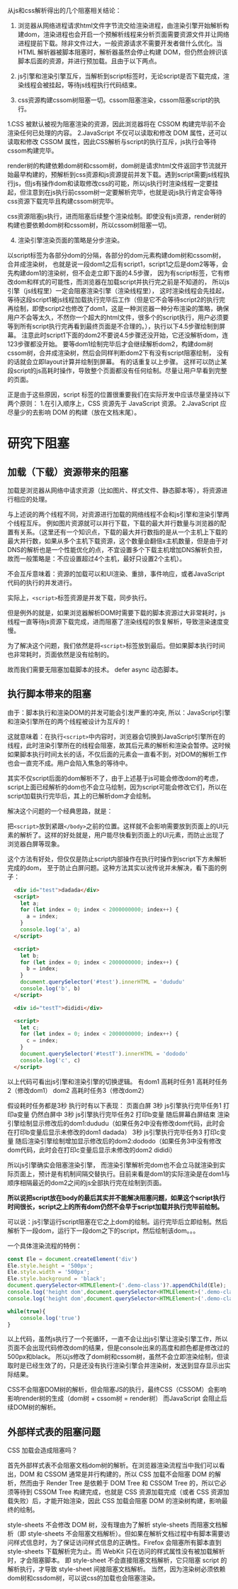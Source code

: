 
从js和css解析得出的几个阻塞相关结论：

1. 浏览器从网络进程请求html文件字节流交给渲染进程，由渲染引擎开始解析构建dom，渲染进程也会开启一个预解析线程来分析页面需要资源文件并让网络进程提前下载。除非文件过大，一般资源请求不需要开发者做什么优化。当 HTML 解析器被脚本阻塞时，解析器虽然会停止构建 DOM，但仍然会辨识该脚本后面的资源，并进行预加载。且由于以下两点。

2. js引擎和渲染引擎互斥，当解析到script标签时，无论script是否下载完成，渲染线程会被挂起，等待js线程执行代码结束。

3. css资源构建cssom树阻塞一切。cssom阻塞渲染，cssom阻塞script的执行。

1.CSS 被默认被视为阻塞渲染的资源，因此浏览器将在 CSSOM 构建完毕前不会渲染任何已处理的内容。
2.JavaScript 不仅可以读取和修改 DOM 属性，还可以读取和修改 CSSOM 属性，因此CSS解析与script的执行互斥，js执行会等待cssom构建完毕。

render树的构建依赖dom树和cssom树，dom树是请求html文件返回字节流就开始最早构建的，预解析到css资源和js资源提前并发下载。遇到script需要js线程执行js，但js有操作dom和读取修改css的可能，所以js执行时渲染线程一定要挂起，但注意到在js执行前cssom树一定要解析完毕，也就是说js执行肯定会等待css资源下载完毕且构建cssom树完毕。

css资源阻塞js执行，进而阻塞后续整个渲染绘制。即使没有js资源，render树的构建也要依赖dom树和cssom树，所以cssom树阻塞一切。

4. 渲染引擎渲染页面的策略是分步渲染。

以script标签为各部分dom的分隔，各部分的dom元素构建dom树和cssom树，合并成渲染树，
也就是说一段dom1之后有script1，script1之后是dom2等等，会先构建dom1的渲染树，但不会走立即下面的4.5步骤，
因为有script标签，它有修改dom和样式的可能性，而浏览器在加载script并执行完之前是不知道的，
所以js引擎（js线程里）一定会阻塞渲染引擎（渲染线程里），
这时渲染线程会先挂起，等待这段script1被js线程加载执行完毕后工作（但是它不会等待script2的执行完再绘制，即使script2也修改了dom1，这是一种浏览器一种分布渲染的策略，确保用户不会等太久，不然你一个超大的html文件，很多个的script执行，用户必须要等到所有script执行完再看到最终页面是不合理的。），执行以下4.5步骤绘制到屏幕。
注意此时script1下面的dom2不要说4.5步骤还没开始，它还没解析dom，连123步骤都没开始。
要等dom1绘制完毕后才会继续解析dom2，构建dom树cssom树，合并成渲染树，然后会同样判断dom2下有没有script阻塞绘制，
没有的话就会立即layout计算并绘制到屏幕。
有的话重复以上步骤。
这样可以防止某段script的js高耗时操作，导致整个页面都没有任何绘制。尽量让用户早看到完整的页面。



正是由于这些原因，script 标签的位置很重要我们在实际开发中应该尽量坚持以下两个原则：
1.在引入顺序上，CSS 资源先于 JavaScript 资源。
2.JavaScript 应尽量少的去影响 DOM 的构建（放在文档末尾）。

# 研究下阻塞

## 加载（下载）资源带来的阻塞

加载是浏览器从网络中请求资源（比如图片、样式文件、静态脚本等），将资源进行相应的处理。

与上述说的两个线程不同，对资源进行加载的网络线程不会和js引擎和渲染引擎两个线程互斥。
例如图片资源就可以并行下载，下载的最大并行数量与浏览器的配置有关系。（这里还有一个知识点，下载的最大并行数指的是从一个主机上下载的最大并行数，如果从多个主机下载资源，这个数量会翻倍x主机数量，但是由于对DNS的解析也是一个性能优化的点，不宜设置多个下载主机增加DNS解析负担，故而一般策略是：不应设置超过4个主机，最好只设置2个主机）。

不会互斥意味着：资源的加载可以和UI渲染、重排，事件响应，或者JavaScript代码的执行的并发进行。

实际上，`<script>`标签资源是并发下载，同步执行。

但是例外的就是，如果浏览器解析DOM时需要下载的脚本资源过大非常耗时，js线程一直等待js资源下载完成，进而阻塞了渲染线程的恢复解析，导致渲染速度变慢。

为了解决这个问题，我们依然是将`<script>`标签放到最后。但如果脚本执行时间也非常耗时，页面依然是没有绘制的。

故而我们需要无阻塞加载脚本的技术。 defer async 动态脚本。


## 执行脚本带来的阻塞

由于：脚本执行和渲染DOM的并发可能会引发严重的冲突, 所以：JavaScript引擎和渲染引擎所在的两个线程被设计为互斥的！

这就意味着：在执行`<script>`中内容时，浏览器会切换到JavaScript引擎所在的线程，此时渲染引擎所在的线程会阻塞，故其后元素的解析和渲染会暂停。这时候如果脚本执行时间太长的话，不仅后面的元素会一直看不到，对DOM的解析工作也会一直完不成。用户会陷入焦急的等待中。

其实不仅script后面的dom解析不了，由于上述基于js可能会修改dom的考虑，script上面已经解析的dom也不会立马绘制，因为script可能会修改它们，所以在script加载执行完毕后，其上的已解析dom才会绘制。

解决这个问题的一个经典思路，就是：

把`<script>`放到紧跟`</body>`之前的位置。这样就不会影响需要放到页面上的UI元素的解析了。这样的好处就是，用户能尽快看到页面上的UI元素，而防止出现了浏览器白屏等现象。

这个方法有好处，但仅仅是防止script内部操作在执行时操作到script下方未解析完成的dom，
至于防止白屏问题。这种方法其实以讹传讹并未解决，看下面的例子：

```html
  <div id="test">dadada</div>
  <script>
    let a;
    for (let index = 0; index < 2000000000; index++) {
      a = index;
    }
    console.log('a', a)
  </script>

  <script>
    let b;
    for (let index = 0; index < 2000000000; index++) {
      b = index;
    }
    document.querySelector('#test').innerHTML = 'dududu'
    console.log('b', b)
  </script>

  <div id="testT">dididi</div>

  <script>
    let c;
    for (let index = 0; index < 2000000000; index++) {
      c = index;
    }
    document.querySelector('#testT').innerHTML = 'dododo'
    console.log('c', c)
  </script>
```

以上代码可看出js引擎和渲染引擎的切换逻辑。
有dom1 高耗时任务1 高耗时任务2（修改dom1） dom2 高耗时任务3（修改dom2）

假设耗时任务都是3秒
执行时有以下表现：
页面白屏
3秒 js引擎执行完毕任务1 打印a变量 仍然白屏中
3秒 js引擎执行完毕任务2 打印b变量 随后屏幕白屏结束 渲染引擎绘制显示修改后的dom1:dududu（如果任务2中没有修改dom代码，此时会在打印b变量后显示未修改的dom1 dadada）
3秒 js引擎执行完毕任务3 打印c变量 随后渲染引擎绘制增加显示修改后的dom2:dododo（如果任务3中没有修改dom代码，此时会在打印c变量后显示未修改的dom2 dididi）

所以js引擎确实会阻塞渲染引擎，
而渲染引擎解析完dom也不会立马就渲染到实际页面上，预计是有机制间隔交替执行。目前来看是dom1的实际渲染是在dom1与顺序相隔最近的dom2之间的js全部执行完在绘制到页面。

**所以说把script放在body的最后其实并不能解决阻塞问题，如果这个script执行时间很长，script之上的所有dom仍然不会早于script加载并执行完毕前绘制。**

可以说：js引擎运行script阻塞在它之上dom的绘制。运行完毕后立即绘制。然后解析下一段dom，运行下一段dom之下的script，然后绘制该dom。。。


一个具体渲染流程的特例：

```js
const Ele = document.createElement('div')
Ele.style.height = '500px';
Ele.style.width = '500px';
Ele.style.background = 'black';
document.querySelector<HTMLElement>('.demo-class')?.appendChild(Ele);
console.log('height dom',document.querySelector<HTMLElement>('.demo-class')?.offsetHeight)
console.log('height dom',document.querySelector<HTMLElement>('.demo-class div')?.style.background)

while(true){
    console.log('true')
}
```

以上代码，虽然js执行了一个死循环，一直不会让出js引擎让渲染引擎工作，所以页面不会出现代码修改dom的结果，但是console出来的高度和颜色都是修改过的500px和black。
所以js修改了dom树和cssom树，虽然不会立即渲染绘制，但读取时是已经生效了的，只是还没有执行渲染引擎合并渲染树，发送到显存显示出实际结果。

CSS不会阻塞DOM树的解析，但会阻塞JS的执行，最终CSS（CSSOM）会影响影响render树的生成（dom树 + cssom树 = render树）
而JavaScript 会阻止后续DOM树的解析。

## 外部样式表的阻塞问题
CSS 加载会造成阻塞吗？

首先外部样式表不会阻塞文档dom树的解析。在浏览器渲染流程当中我们可以看出，DOM 和 CSSOM 通常是并行构建的，所以 CSS 加载不会阻塞 DOM 的解析，然而由于 Render Tree 是依赖于 DOM Tree 和 CSSOM Tree 的，所以它必须等待到 CSSOM Tree 构建完成，也就是 CSS 资源加载完成（或者 CSS 资源加载失败）后，才能开始渲染，因此 CSS 加载会阻塞 DOM 的渲染树构建，影响最终的绘制。

style-sheets 不会修改 DOM 树，没有理由为了解析 style-sheets 而阻塞文档解析（即 style-sheets 不会阻塞文档解析）。但如果在解析文档过程中有脚本需要访问样式信息时，为了保证访问样式信息的正确性。Firefox 会阻塞所有脚本直到 style-sheets 下载解析完为止。而 WebKit 只在访问的样式属性没有被加载解析时，才会阻塞脚本。
即 style-sheet 不会直接阻塞文档解析，它只阻塞 script 的解析执行，才导致 style-sheet 间接阻塞文档解析。
当然，因为渲染树必须依赖dom树和cssdom树，可以说css的加载也会阻塞渲染。





